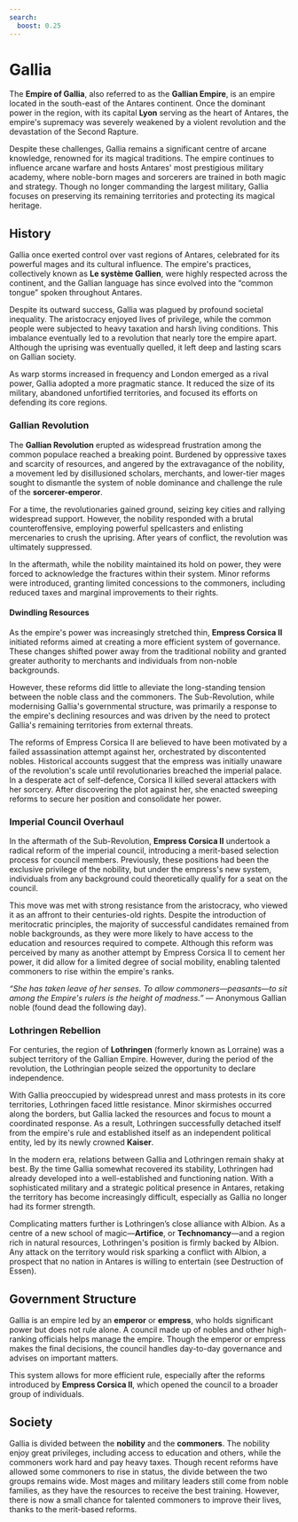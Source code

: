 ```yaml
---
search:
  boost: 0.25
---
```


# Gallia

The **Empire of Gallia**, also referred to as the **Gallian Empire**, is an empire located in the south-east of the Antares continent. Once the dominant power in the region, with its capital **Lyon** serving as the heart of Antares, the empire's supremacy was severely weakened by a violent revolution and the devastation of the Second Rapture.

Despite these challenges, Gallia remains a significant centre of arcane knowledge, renowned for its magical traditions. The empire continues to influence arcane warfare and hosts Antares' most prestigious military academy, where noble-born mages and sorcerers are trained in both magic and strategy. Though no longer commanding the largest military, Gallia focuses on preserving its remaining territories and protecting its magical heritage.

## History

Gallia once exerted control over vast regions of Antares, celebrated for its powerful mages and its cultural influence. The empire's practices, collectively known as **Le système Gallien**, were highly respected across the continent, and the Gallian language has since evolved into the “common tongue” spoken throughout Antares.

Despite its outward success, Gallia was plagued by profound societal inequality. The aristocracy enjoyed lives of privilege, while the common people were subjected to heavy taxation and harsh living conditions. This imbalance eventually led to a revolution that nearly tore the empire apart. Although the uprising was eventually quelled, it left deep and lasting scars on Gallian society.

As warp storms increased in frequency and London emerged as a rival power, Gallia adopted a more pragmatic stance. It reduced the size of its military, abandoned unfortified territories, and focused its efforts on defending its core regions.

### Gallian Revolution

The **Gallian Revolution** erupted as widespread frustration among the common populace reached a breaking point. Burdened by oppressive taxes and scarcity of resources, and angered by the extravagance of the nobility, a movement led by disillusioned scholars, merchants, and lower-tier mages sought to dismantle the system of noble dominance and challenge the rule of the **sorcerer-emperor**.

For a time, the revolutionaries gained ground, seizing key cities and rallying widespread support. However, the nobility responded with a brutal counteroffensive, employing powerful spellcasters and enlisting mercenaries to crush the uprising. After years of conflict, the revolution was ultimately suppressed.

In the aftermath, while the nobility maintained its hold on power, they were forced to acknowledge the fractures within their system. Minor reforms were introduced, granting limited concessions to the commoners, including reduced taxes and marginal improvements to their rights.

#### Dwindling Resources

As the empire's power was increasingly stretched thin, **Empress Corsica II** initiated reforms aimed at creating a more efficient system of governance. These changes shifted power away from the traditional nobility and granted greater authority to merchants and individuals from non-noble backgrounds.

However, these reforms did little to alleviate the long-standing tension between the noble class and the commoners. The Sub-Revolution, while modernising Gallia's governmental structure, was primarily a response to the empire's declining resources and was driven by the need to protect Gallia's remaining territories from external threats.

The reforms of Empress Corsica II are believed to have been motivated by a failed assassination attempt against her, orchestrated by discontented nobles. Historical accounts suggest that the empress was initially unaware of the revolution's scale until revolutionaries breached the imperial palace. In a desperate act of self-defence, Corsica II killed several attackers with her sorcery. After discovering the plot against her, she enacted sweeping reforms to secure her position and consolidate her power.

### Imperial Council Overhaul

In the aftermath of the Sub-Revolution, **Empress Corsica II** undertook a radical reform of the imperial council, introducing a merit-based selection process for council members. Previously, these positions had been the exclusive privilege of the nobility, but under the empress's new system, individuals from any background could theoretically qualify for a seat on the council.

This move was met with strong resistance from the aristocracy, who viewed it as an affront to their centuries-old rights. Despite the introduction of meritocratic principles, the majority of successful candidates remained from noble backgrounds, as they were more likely to have access to the education and resources required to compete. Although this reform was perceived by many as another attempt by Empress Corsica II to cement her power, it did allow for a limited degree of social mobility, enabling talented commoners to rise within the empire's ranks.

*“She has taken leave of her senses. To allow commoners—peasants—to sit among the Empire's rulers is the height of madness.”* — Anonymous Gallian noble (found dead the following day).

### Lothringen Rebellion

For centuries, the region of **Lothringen** (formerly known as Lorraine) was a subject territory of the Gallian Empire. However, during the period of the revolution, the Lothringian people seized the opportunity to declare independence. 

With Gallia preoccupied by widespread unrest and mass protests in its core territories, Lothringen faced little resistance. Minor skirmishes occurred along the borders, but Gallia lacked the resources and focus to mount a coordinated response. As a result, Lothringen successfully detached itself from the empire's rule and established itself as an independent political entity, led by its newly crowned **Kaiser**. 

In the modern era, relations between Gallia and Lothringen remain shaky at best. By the time Gallia somewhat recovered its stability, Lothringen had already developed into a well-established and functioning nation. With a sophisticated military and a strategic political presence in Antares, retaking the territory has become increasingly difficult, especially as Gallia no longer had its former strength. 

Complicating matters further is Lothringen’s close alliance with Albion. As a centre of a new school of magic—**Artifice**, or **Technomancy**—and a region rich in natural resources, Lothringen's position is firmly backed by Albion. Any attack on the territory would risk sparking a conflict with Albion, a prospect that no nation in Antares is willing to entertain (see Destruction of Essen). 

## Government Structure

Gallia is an empire led by an **emperor** or **empress**, who holds significant power but does not rule alone. A council made up of nobles and other high-ranking officials helps manage the empire. Though the emperor or empress makes the final decisions, the council handles day-to-day governance and advises on important matters.

This system allows for more efficient rule, especially after the reforms introduced by **Empress Corsica II**, which opened the council to a broader group of individuals.

## Society

Gallia is divided between the **nobility** and the **commoners**. The nobility enjoy great privileges, including access to education and others, while the commoners work hard and pay heavy taxes. Though recent reforms have allowed some commoners to rise in status, the divide between the two groups remains wide. Most mages and military leaders still come from noble families, as they have the resources to receive the best training. However, there is now a small chance for talented commoners to improve their lives, thanks to the merit-based reforms. 